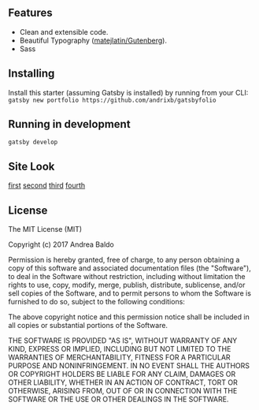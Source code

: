 
## Features
+ Clean and extensible code.
+ Beautiful Typography ([matejlatin/Gutenberg](https://github.com/matejlatin/Gutenberg)).
+ Sass

## Installing
Install this starter (assuming Gatsby is installed) by running from your CLI:
`gatsby new portfolio https://github.com/andrixb/gatsbyfolio`

## Running in development
`gatsby develop`

## Site Look
[first](https://github.com/andrixb/gatsbyfolio/blob/master/docs/Screen%20Shot%202017-06-01%20at%2017.09.02.png?raw=true)
[second](https://github.com/andrixb/gatsbyfolio/blob/master/docs/Screen%20Shot%202017-06-01%20at%2017.09.54.png?raw=true)
[third](https://github.com/andrixb/gatsbyfolio/blob/master/docs/Screen%20Shot%202017-06-01%20at%2017.10.41.png)
[fourth](https://github.com/andrixb/gatsbyfolio/blob/master/docs/Screen%20Shot%202017-06-01%20at%2017.10.53.png)

## License
The MIT License (MIT)

Copyright (c) 2017 Andrea Baldo

Permission is hereby granted, free of charge, to any person obtaining a copy
of this software and associated documentation files (the "Software"), to deal
in the Software without restriction, including without limitation the rights
to use, copy, modify, merge, publish, distribute, sublicense, and/or sell
copies of the Software, and to permit persons to whom the Software is
furnished to do so, subject to the following conditions:

The above copyright notice and this permission notice shall be included in all
copies or substantial portions of the Software.

THE SOFTWARE IS PROVIDED "AS IS", WITHOUT WARRANTY OF ANY KIND, EXPRESS OR
IMPLIED, INCLUDING BUT NOT LIMITED TO THE WARRANTIES OF MERCHANTABILITY,
FITNESS FOR A PARTICULAR PURPOSE AND NONINFRINGEMENT. IN NO EVENT SHALL THE
AUTHORS OR COPYRIGHT HOLDERS BE LIABLE FOR ANY CLAIM, DAMAGES OR OTHER
LIABILITY, WHETHER IN AN ACTION OF CONTRACT, TORT OR OTHERWISE, ARISING FROM,
OUT OF OR IN CONNECTION WITH THE SOFTWARE OR THE USE OR OTHER DEALINGS IN THE
SOFTWARE.
